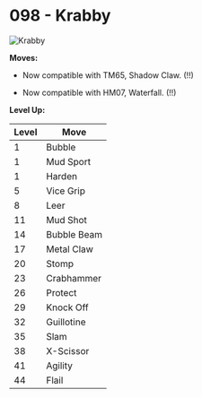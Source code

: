 # 098 - Krabby
![][098]

**Moves:**

 - Now compatible with TM65, Shadow Claw. (!!)

 - Now compatible with HM07, Waterfall. (!!)

**Level Up:**

Level | Move
---   | ---
  1   | Bubble
  1   | Mud Sport
  1   | Harden
  5   | Vice Grip
  8   | Leer
 11   | Mud Shot
 14   | Bubble Beam
 17   | Metal Claw
 20   | Stomp
 23   | Crabhammer
 26   | Protect
 29   | Knock Off
 32   | Guillotine
 35   | Slam
 38   | X-Scissor
 41   | Agility
 44   | Flail



[098]: https://raw.githubusercontent.com/PokeAPI/sprites/master/sprites/pokemon/98.png "Krabby"

